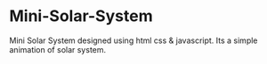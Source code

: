 # Mini-Solar-System
Mini Solar System designed using html css & javascript. Its a simple animation of  solar system.



